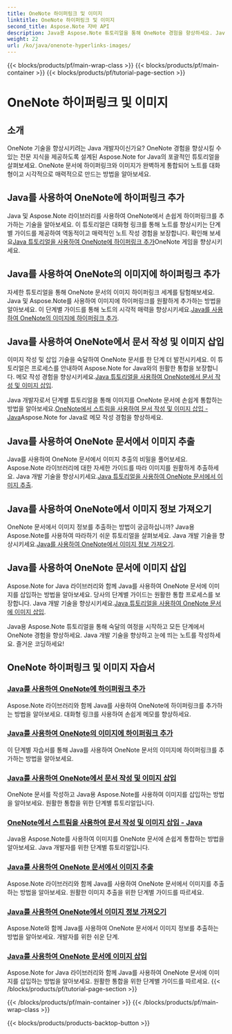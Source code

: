 ```yaml
---
title: OneNote 하이퍼링크 및 이미지
linktitle: OneNote 하이퍼링크 및 이미지
second_title: Aspose.Note 자바 API
description: Java용 Aspose.Note 튜토리얼을 통해 OneNote 경험을 향상하세요. Java 개발을 통해 원활하게 하이퍼링크를 추가하고, 이미지를 삽입하고, 이미지 정보를 추출하는 방법을 알아보세요.
weight: 22
url: /ko/java/onenote-hyperlinks-images/
---
```


{{< blocks/products/pf/main-wrap-class >}}
{{< blocks/products/pf/main-container >}}
{{< blocks/products/pf/tutorial-page-section >}}

# OneNote 하이퍼링크 및 이미지


## 소개

OneNote 기술을 향상시키려는 Java 개발자이신가요? OneNote 경험을 향상시킬 수 있는 전문 지식을 제공하도록 설계된 Aspose.Note for Java의 포괄적인 튜토리얼을 살펴보세요. OneNote 문서에 하이퍼링크와 이미지가 완벽하게 통합되어 노트를 대화형이고 시각적으로 매력적으로 만드는 방법을 알아보세요.

## Java를 사용하여 OneNote에 하이퍼링크 추가
 Java 및 Aspose.Note 라이브러리를 사용하여 OneNote에서 손쉽게 하이퍼링크를 추가하는 기술을 알아보세요. 이 튜토리얼은 대화형 링크를 통해 노트를 향상시키는 단계별 가이드를 제공하여 역동적이고 매력적인 노트 작성 경험을 보장합니다. 확인해 보세요[Java 튜토리얼을 사용하여 OneNote에 하이퍼링크 추가](./add-hyperlink/)OneNote 게임을 향상시키세요.

## Java를 사용하여 OneNote의 이미지에 하이퍼링크 추가
 자세한 튜토리얼을 통해 OneNote 문서의 이미지 하이퍼링크 세계를 탐험해보세요. Java 및 Aspose.Note를 사용하여 이미지에 하이퍼링크를 원활하게 추가하는 방법을 알아보세요. 이 단계별 가이드를 통해 노트의 시각적 매력을 향상시키세요.[Java를 사용하여 OneNote의 이미지에 하이퍼링크 추가](./add-hyperlink-to-image/).

## Java를 사용하여 OneNote에서 문서 작성 및 이미지 삽입
 이미지 작성 및 삽입 기술을 숙달하여 OneNote 문서를 한 단계 더 발전시키세요. 이 튜토리얼은 프로세스를 안내하여 Aspose.Note for Java와의 원활한 통합을 보장합니다. 메모 작성 경험을 향상시키세요.[Java 튜토리얼을 사용하여 OneNote에서 문서 작성 및 이미지 삽입](./build-doc-insert-image/).

 Java 개발자로서 단계별 튜토리얼을 통해 이미지를 OneNote 문서에 손쉽게 통합하는 방법을 알아보세요.[OneNote에서 스트림을 사용하여 문서 작성 및 이미지 삽입 - Java](./build-doc-insert-image-stream/)Aspose.Note for Java로 메모 작성 경험을 향상하세요.

## Java를 사용하여 OneNote 문서에서 이미지 추출
 Java를 사용하여 OneNote 문서에서 이미지 추출의 비밀을 풀어보세요. Aspose.Note 라이브러리에 대한 자세한 가이드를 따라 이미지를 원활하게 추출하세요. Java 개발 기술을 향상시키세요.[Java 튜토리얼을 사용하여 OneNote 문서에서 이미지 추출](./extract-images/).

## Java를 사용하여 OneNote에서 이미지 정보 가져오기
 OneNote 문서에서 이미지 정보를 추출하는 방법이 궁금하십니까? Java용 Aspose.Note를 사용하여 따라하기 쉬운 튜토리얼을 살펴보세요. Java 개발 기술을 향상시키세요.[Java를 사용하여 OneNote에서 이미지 정보 가져오기](./get-image-info/).

## Java를 사용하여 OneNote 문서에 이미지 삽입
 Aspose.Note for Java 라이브러리와 함께 Java를 사용하여 OneNote 문서에 이미지를 삽입하는 방법을 알아보세요. 당사의 단계별 가이드는 원활한 통합 프로세스를 보장합니다. Java 개발 기술을 향상시키세요.[Java 튜토리얼을 사용하여 OneNote 문서에 이미지 삽입](./insert-image/).

Java용 Aspose.Note 튜토리얼을 통해 숙달의 여정을 시작하고 모든 단계에서 OneNote 경험을 향상하세요. Java 개발 기술을 향상하고 눈에 띄는 노트를 작성하세요. 즐거운 코딩하세요!
## OneNote 하이퍼링크 및 이미지 자습서
### [Java를 사용하여 OneNote에 하이퍼링크 추가](./add-hyperlink/)
Aspose.Note 라이브러리와 함께 Java를 사용하여 OneNote에 하이퍼링크를 추가하는 방법을 알아보세요. 대화형 링크를 사용하여 손쉽게 메모를 향상하세요.
### [Java를 사용하여 OneNote의 이미지에 하이퍼링크 추가](./add-hyperlink-to-image/)
이 단계별 자습서를 통해 Java를 사용하여 OneNote 문서의 이미지에 하이퍼링크를 추가하는 방법을 알아보세요.
### [Java를 사용하여 OneNote에서 문서 작성 및 이미지 삽입](./build-doc-insert-image/)
OneNote 문서를 작성하고 Java용 Aspose.Note를 사용하여 이미지를 삽입하는 방법을 알아보세요. 원활한 통합을 위한 단계별 튜토리얼입니다.
### [OneNote에서 스트림을 사용하여 문서 작성 및 이미지 삽입 - Java](./build-doc-insert-image-stream/)
Java용 Aspose.Note를 사용하여 이미지를 OneNote 문서에 손쉽게 통합하는 방법을 알아보세요. Java 개발자를 위한 단계별 튜토리얼입니다.
### [Java를 사용하여 OneNote 문서에서 이미지 추출](./extract-images/)
Aspose.Note 라이브러리와 함께 Java를 사용하여 OneNote 문서에서 이미지를 추출하는 방법을 알아보세요. 원활한 이미지 추출을 위한 단계별 가이드를 따르세요.
### [Java를 사용하여 OneNote에서 이미지 정보 가져오기](./get-image-info/)
Aspose.Note와 함께 Java를 사용하여 OneNote 문서에서 이미지 정보를 추출하는 방법을 알아보세요. 개발자를 위한 쉬운 단계.
### [Java를 사용하여 OneNote 문서에 이미지 삽입](./insert-image/)
Aspose.Note for Java 라이브러리와 함께 Java를 사용하여 OneNote 문서에 이미지를 삽입하는 방법을 알아보세요. 원활한 통합을 위한 단계별 가이드를 따르세요.
{{< /blocks/products/pf/tutorial-page-section >}}

{{< /blocks/products/pf/main-container >}}
{{< /blocks/products/pf/main-wrap-class >}}

{{< blocks/products/products-backtop-button >}}
